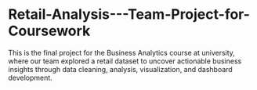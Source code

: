 # Retail-Analysis---Team-Project-for-Coursework
This is the final project for the Business Analytics course at university, where our team explored a retail dataset to uncover actionable business insights through data cleaning, analysis, visualization, and dashboard development.
